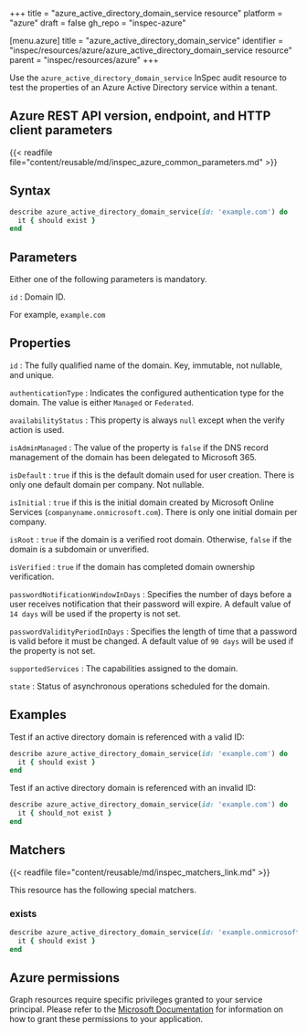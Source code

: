 +++
title = "azure_active_directory_domain_service resource"
platform = "azure"
draft = false
gh_repo = "inspec-azure"

[menu.azure]
title = "azure_active_directory_domain_service"
identifier = "inspec/resources/azure/azure_active_directory_domain_service resource"
parent = "inspec/resources/azure"
+++

Use the `azure_active_directory_domain_service` InSpec audit resource to test the properties of an Azure Active Directory service within a tenant.

## Azure REST API version, endpoint, and HTTP client parameters

{{< readfile file="content/reusable/md/inspec_azure_common_parameters.md" >}}

## Syntax

```ruby
describe azure_active_directory_domain_service(id: 'example.com') do
  it { should exist }
end
```

## Parameters

Either one of the following parameters is mandatory.

`id`
: Domain ID.

  For example, `example.com`

## Properties

`id`
: The fully qualified name of the domain. Key, immutable, not nullable, and unique.

`authenticationType`
: Indicates the configured authentication type for the domain. The value is either `Managed` or `Federated`.

`availabilityStatus`
: This property is always `null` except when the verify action is used.

`isAdminManaged`
: The value of the property is `false` if the DNS record management of the domain has been delegated to Microsoft 365.

`isDefault`
: `true` if this is the default domain used for user creation. There is only one default domain per company. Not nullable.

`isInitial`
: `true` if this is the initial domain created by Microsoft Online Services (`companyname.onmicrosoft.com`). There is only one initial domain per company.

`isRoot`
: `true` if the domain is a verified root domain. Otherwise, `false` if the domain is a subdomain or unverified.

`isVerified`
: `true` if the domain has completed domain ownership verification.

`passwordNotificationWindowInDays`
: Specifies the number of days before a user receives notification that their password will expire. A default value of `14 days` will be used if the property is not set.

`passwordValidityPeriodInDays`
: Specifies the length of time that a password is valid before it must be changed. A default value of `90 days` will be used if the property is not set.

`supportedServices`
: The capabilities assigned to the domain.

`state`
: Status of asynchronous operations scheduled for the domain.

## Examples

Test if an active directory domain is referenced with a valid ID:

```ruby
describe azure_active_directory_domain_service(id: 'example.com') do
  it { should exist }
end
```

Test if an active directory domain is referenced with an invalid ID:

```ruby
describe azure_active_directory_domain_service(id: 'example.com') do
  it { should_not exist }
end
```

## Matchers

{{< readfile file="content/reusable/md/inspec_matchers_link.md" >}}

This resource has the following special matchers.

### exists

```ruby
describe azure_active_directory_domain_service(id: 'example.onmicrosoft.com') do
  it { should exist }
end
```

## Azure permissions

Graph resources require specific privileges granted to your service principal. Please refer to the [Microsoft Documentation](https://docs.microsoft.com/en-us/azure/active-directory/develop/active-directory-integrating-applications#updating-an-application) for information on how to grant these permissions to your application.
